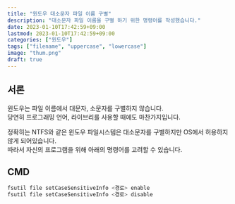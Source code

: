 ```yaml
---
title: "윈도우 대소문자 파일 이름 구별"
description: "대소문자 파일 이름을 구별 하기 위한 명령어를 작성했습니다."
date: 2023-01-10T17:42:59+09:00
lastmod: 2023-01-10T17:42:59+09:00
categories: ["윈도우"]
tags: ["filename", "uppercase", "lowercase"]
image: "thum.png"
draft: true
---
```


## 서론

윈도우는 파일 이름에서 대문자, 소문자를 구별하지 않습니다.  
당연히 프로그래밍 언어, 라이브리를 사용할 때에도 마찬가지입니다.

정확히는 NTFS와 같은 윈도우 파일시스템은 대소문자를 구별하지만 OS에서 허용하지 않게 되어있습니다.  
따라서 자신의 프로그램을 위해 아래의 명령어를 고려할 수 있습니다.

## CMD

```ps1
fsutil file setCaseSensitiveInfo <경로> enable
fsutil file setCaseSensitiveInfo <경로> disable
```